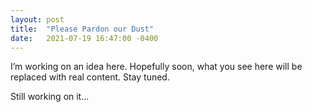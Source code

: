 ```yaml
---
layout: post
title:  "Please Pardon our Dust"
date:   2021-07-19 16:47:00 -0400
---
```

I’m working on an idea here. Hopefully soon, what you see here will be replaced with real content. Stay tuned.<!-- excerpt-end -->

Still working on it...
